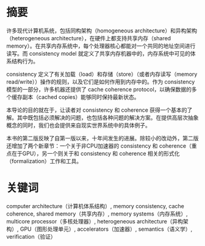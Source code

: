 # 摘要
许多现代计算机系统，包括同构架构（homogeneous architecture）和异构架构（heterogeneous architecture），在硬件上都支持共享内存（shared memory）。在共享内存系统中，每个处理器核心都能对一个共同的地址空间进行读写。而 consistency model 就定义了共享内存机器中的，内存系统中可见的体系结构行为。

consistency 定义了有关加载（load）和存储（store）（或者内存读写（memory read/write））操作的规则，以及它们是如何作用到内存中的。作为 consistency 模型的一部分，许多机器还提供了 cache coherence protocol，以确保数据的多个缓存副本（cached copies）能够同时保持最新状态。

本导论的目的就在于，让读者对 consistency 和 coherence 获得一个基本的了解。其中既包括必须解决的问题，也包括各种问题的解决方案。在提供高层次抽象概念的同时，我们也会提供来自现实世界系统中的具体例子。

本书的第二版反映了自第一版以来，十年间发生的进展。除较小的改动外，第二版还增加了两个新章节：一个关于非CPU加速器的 consistency 和 coherence（重点在于GPU），另一个则关于和 consistency 和 coherence 相关的形式化（formalization）工作和工具。

# 关键词
computer architecture（计算机体系结构）, memory consistency, cache coherence, shared memory（共享内存）, memory systems（内存系统）, multicore processor（多核处理器）, heterogeneous architecture（异构架构）, GPU（图形处理单元）, accelerators（加速器）, semantics（语义学）, verification（验证）

